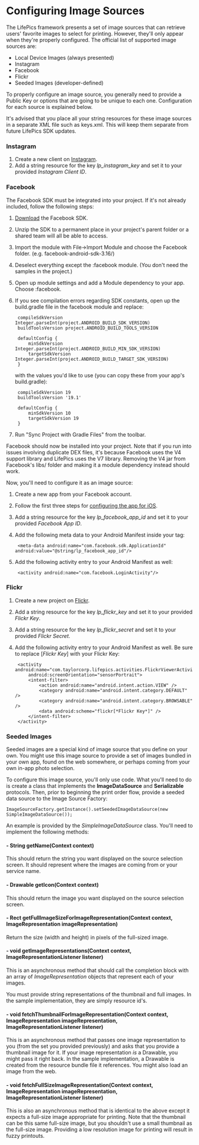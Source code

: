 # Configuring Image Sources

The LifePics framework presents a set of image sources that can retrieve users' favorite images to select for printing. However, they'll only appear when they're properly configured. The official list of supported image sources are:

* Local Device Images (always presented)
* Instagram
* Facebook
* Flickr
* Seeded Images (developer-defined)

To properly configure an image source, you generally need to provide a Public Key or options that are going to be unique to each one. Configuration for each source is explained below.

It's advised that you place all your string resources for these image sources in a separate XML file such as keys.xml.  This will keep them separate from future LifePics SDK updates.


### Instagram

1. Create a new client on [Instagram](http://instagram.com/developer/clients/manage/).
2. Add a string resource for the key *lp_instagram_key* and set it to your provided *Instagram Client ID*.


### Facebook

The Facebook SDK must be integrated into your project.  If it's not already included, follow the following steps:

1. [Download](https://developers.facebook.com/docs/android) the Facebook SDK.
2. Unzip the SDK to a permanent place in your project's parent folder or a shared team will all be able to access.
3. Import the module with File->Import Module and choose the Facebook folder. (e.g. facebook-android-sdk-3.16/)  
4. Deselect everything except the :facebook module. (You don't need the samples in the project.)
5. Open up module settings and add a Module dependency to your app.  Choose :facebook.
6. If you see compilation errors regarding SDK constants, open up the build.gradle file in the facebook module and replace:

        compileSdkVersion Integer.parseInt(project.ANDROID_BUILD_SDK_VERSION)
	    buildToolsVersion project.ANDROID_BUILD_TOOLS_VERSION
        
	    defaultConfig {
	        minSdkVersion Integer.parseInt(project.ANDROID_BUILD_MIN_SDK_VERSION)
	        targetSdkVersion Integer.parseInt(project.ANDROID_BUILD_TARGET_SDK_VERSION)
	    }
	    
	with the values you'd like to use (you can copy these from your app's build.gradle):
	
        compileSdkVersion 19
        buildToolsVersion '19.1'
        
        defaultConfig {
            minSdkVersion 10
            targetSdkVersion 19
        }

7. Run "Sync Project with Gradle Files" from the toolbar.

Facebook should now be installed into your project.  Note that if you run into issues involving duplicate DEX files, it's because Facebook uses the V4 support library and LifePics uses the V7 library.  Removing the V4 jar from Facebook's libs/ folder and making it a module dependency instead should work.

Now, you'll need to configure it as an image source:

1. Create a new app from your Facebook account.
2. Follow the first three steps for [configuring the app for iOS](https://developers.facebook.com/docs/ios/getting-started/).
3. Add a string resource for the key *lp_facebook_app_id* and set it to your provided *Facebook App ID*.
4. Add the following meta data to your Android Manifest inside your <application> tag:
	
        <meta-data android:name="com.facebook.sdk.ApplicationId" android:value="@string/lp_facebook_app_id"/>

5. Add the following activity entry to your Android Manifest as well:

        <activity android:name="com.facebook.LoginActivity"/>


### Flickr

1. Create a new project on [Flickr](https://www.flickr.com/services/apps/create/).
2. Add a string resource for the key *lp_flickr_key* and set it to your provided *Flickr Key*.
3. Add a string resource for the key *lp_flickr_secret* and set it to your provided *Flickr Secret*.
4. Add the following activity entry to your Android Manifest as well. Be sure to replace [*Flickr Key*] with your Flickr Key:

        <activity android:name="com.taylorcorp.lifepics.activities.FlickrViewerActivity"
            android:screenOrientation="sensorPortrait">
            <intent-filter>
                <action android:name="android.intent.action.VIEW" />
                <category android:name="android.intent.category.DEFAULT" />
                <category android:name="android.intent.category.BROWSABLE" />
                <data android:scheme="flickr[*Flickr Key*]" />
            </intent-filter>
        </activity>


### Seeded Images

Seeded images are a special kind of image source that you define on your own. You might use this image source to provide a set of images bundled in your own app, found on the web somewhere, or perhaps coming from your own in-app photo selection.

To configure this image source, you'll only use code. What you'll need to do is create a class that implements the **ImageDataSource** and **Serializable** protocols. Then, prior to beginning the print order flow, provide a seeded data source to the Image Source Factory:

    ImageSourceFactory.getInstance().setSeededImageDataSource(new SimpleImageDataSource());

An example is provided by the *SimpleImageDataSource* class. You'll need to implement the following methods:

#### - String getName(Context context)

This should return the string you want displayed on the source selection screen. It should represent where the images are coming from or your service name.

#### - Drawable getIcon(Context context)

This should return the image you want displayed on the source selection screen.

#### - Rect getFullImageSizeForImageRepresentation(Context context, ImageRepresentation imageRepresentation)

Return the size (width and height) in pixels of the full-sized image.

#### - void getImageRepresentations(Context context, ImageRepresentationListener listener)

This is an asynchronous method that should call the completion block with an array of *ImageRepresentation* objects that represent each of your images.

You must provide string representations of the thumbnail and full images. In the sample implementation, they are simply resource id's.

#### - void fetchThumbnailForImageRepresentation(Context context, ImageRepresentation imageRepresentation, ImageRepresentationListener listener)

This is an asynchronous method that passes one image representation to you (from the set you provided previously) and asks that you provide a thumbnail image for it. If your image representation *is* a Drawable, you might pass it right back. In the sample implementation, a Drawable is created from the resource bundle file it references. You might also load an image from the web.

#### - void fetchFullSizeImageRepresentation(Context context, ImageRepresentation imageRepresentation, ImageRepresentationListener listener)

This is also an asynchronous method that is identical to the above except it expects a full-size image appropriate for printing. Note that the thumbnail can be this same full-size image, but you shouldn't use a small thumbnail as the full-size image. Providing a low resolution image for printing will result in fuzzy printouts.
